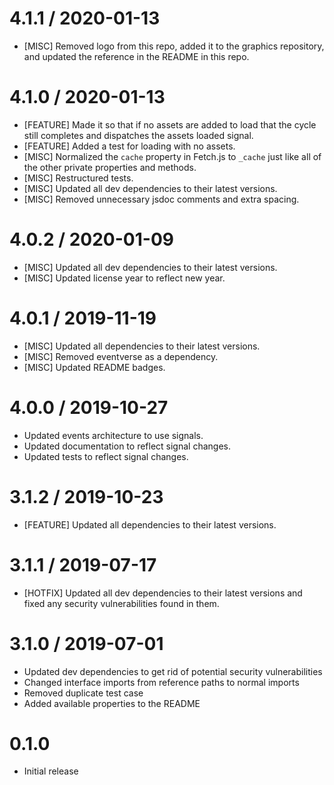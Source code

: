 4.1.1 / 2020-01-13
==================
* [MISC] Removed logo from this repo, added it to the graphics repository, and updated the reference in the README in this repo.

4.1.0 / 2020-01-13
==================
* [FEATURE] Made it so that if no assets are added to load that the cycle still completes and dispatches the assets loaded signal.
* [FEATURE] Added a test for loading with no assets.
* [MISC] Normalized the `cache` property in Fetch.js to `_cache` just like all of the other private properties and methods.
* [MISC] Restructured tests.
* [MISC] Updated all dev dependencies to their latest versions.
* [MISC] Removed unnecessary jsdoc comments and extra spacing.

4.0.2 / 2020-01-09
==================
* [MISC] Updated all dev dependencies to their latest versions.
* [MISC] Updated license year to reflect new year.

4.0.1 / 2019-11-19
==================
* [MISC] Updated all dependencies to their latest versions.
* [MISC] Removed eventverse as a dependency.
* [MISC] Updated README badges.

4.0.0 / 2019-10-27
==================
* Updated events architecture to use signals.
* Updated documentation to reflect signal changes.
* Updated tests to reflect signal changes.

3.1.2 / 2019-10-23
==================
* [FEATURE] Updated all dependencies to their latest versions.

3.1.1 / 2019-07-17
==================
* [HOTFIX] Updated all dev dependencies to their latest versions and fixed any security vulnerabilities found in them.

3.1.0 / 2019-07-01
==================
* Updated dev dependencies to get rid of potential security vulnerabilities
* Changed interface imports from reference paths to normal imports
* Removed duplicate test case
* Added available properties to the README

0.1.0
==================
* Initial release
